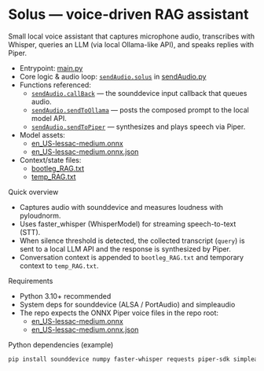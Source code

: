 # Solus — voice-driven RAG assistant

Small local voice assistant that captures microphone audio, transcribes with Whisper, queries an LLM (via local Ollama-like API), and speaks replies with Piper.

- Entrypoint: [main.py](main.py)  
- Core logic & audio loop: [`sendAudio.solus`](sendAudio.py) in [sendAudio.py](sendAudio.py)  
- Functions referenced:
  - [`sendAudio.callBack`](sendAudio.py) — the sounddevice input callback that queues audio.
  - [`sendAudio.sendToOllama`](sendAudio.py) — posts the composed prompt to the local model API.
  - [`sendAudio.sendToPiper`](sendAudio.py) — synthesizes and plays speech via Piper.
- Model assets:
  - [en_US-lessac-medium.onnx](en_US-lessac-medium.onnx)
  - [en_US-lessac-medium.onnx.json](en_US-lessac-medium.onnx.json)
- Context/state files:
  - [bootleg_RAG.txt](bootleg_RAG.txt)
  - [temp_RAG.txt](temp_RAG.txt)

Quick overview
- Captures audio with sounddevice and measures loudness with pyloudnorm.
- Uses faster_whisper (WhisperModel) for streaming speech-to-text (STT).
- When silence threshold is detected, the collected transcript (`query`) is sent to a local LLM API and the response is synthesized by Piper.
- Conversation context is appended to `bootleg_RAG.txt` and temporary context to `temp_RAG.txt`.

Requirements
- Python 3.10+ recommended
- System deps for sounddevice (ALSA / PortAudio) and simpleaudio
- The repo expects the ONNX Piper voice files in the repo root:
  - [en_US-lessac-medium.onnx](en_US-lessac-medium.onnx)
  - [en_US-lessac-medium.onnx.json](en_US-lessac-medium.onnx.json)

Python dependencies (example)
```sh
pip install sounddevice numpy faster-whisper requests piper-sdk simpleaudio pyloudnorm

